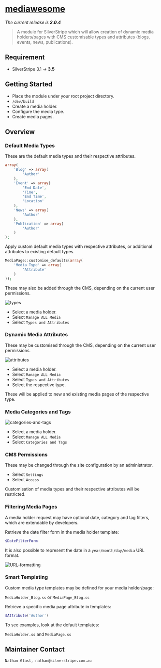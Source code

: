 # [mediawesome](https://packagist.org/packages/nglasl/silverstripe-mediawesome)

_The current release is **2.0.4**_

> A module for SilverStripe which will allow creation of dynamic media holders/pages with CMS customisable types and attributes (blogs, events, news, publications).

## Requirement

* SilverStripe 3.1 → **3.5**

## Getting Started

* Place the module under your root project directory.
* `/dev/build`
* Create a media holder.
* Configure the media type.
* Create media pages.

## Overview

### Default Media Types

These are the default media types and their respective attributes.

```php
array(
	'Blog' => array(
		'Author'
	),
	'Event' => array(
		'End Date',
		'Time',
		'End Time',
		'Location'
	),
	'News' => array(
		'Author'
	),
	'Publication' => array(
		'Author'
	)
);
```

Apply custom default media types with respective attributes, or additional attributes to existing default types.

```php
MediaPage::customise_defaults(array(
	'Media Type' => array(
		'Attribute'
	)
));
```

These may also be added through the CMS, depending on the current user permissions.

![types](https://raw.githubusercontent.com/nglasl/silverstripe-mediawesome/master/images/mediawesome-types.png)

* Select a media holder.
* Select `Manage ALL Media`
* Select `Types and Attributes`

### Dynamic Media Attributes

These may be customised through the CMS, depending on the current user permissions.

![attributes](https://raw.githubusercontent.com/nglasl/silverstripe-mediawesome/master/images/mediawesome-attributes.png)

* Select a media holder.
* Select `Manage ALL Media`
* Select `Types and Attributes`
* Select the respective type.

These will be applied to new and existing media pages of the respective type.

### Media Categories and Tags

![categories-and-tags](https://raw.githubusercontent.com/nglasl/silverstripe-mediawesome/master/images/mediawesome-categories-and-tags.png)

* Select a media holder.
* Select `Manage ALL Media`
* Select `Categories and Tags`

### CMS Permissions

These may be changed through the site configuration by an administrator.

* Select `Settings`
* Select `Access`

Customisation of media types and their respective attributes will be restricted.

### Filtering Media Pages

A media holder request may have optional date, category and tag filters, which are extendable by developers.

Retrieve the date filter form in the media holder template:

```php
$DateFilterForm
```

It is also possible to represent the date in a `year/month/day/media` URL format.

![URL-formatting](https://raw.githubusercontent.com/nglasl/silverstripe-mediawesome/master/images/mediawesome-URL-formatting.png)

### Smart Templating

Custom media type templates may be defined for your media holder/page:

`MediaHolder_Blog.ss` or `MediaPage_Blog.ss`

Retrieve a specific media page attribute in templates:

```php
$Attribute('Author')
```

To see examples, look at the default templates:

`MediaHolder.ss` and `MediaPage.ss`

## Maintainer Contact

	Nathan Glasl, nathan@silverstripe.com.au
